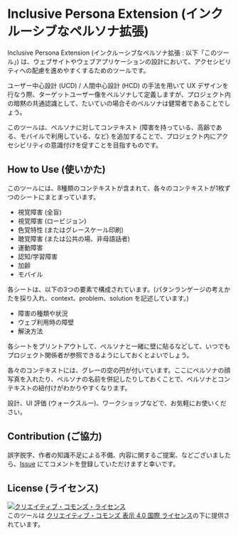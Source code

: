 # Inclusive Persona Extension (インクルーシブなペルソナ拡張)

Inclusive Persona Extension (インクルーシブなペルソナ拡張 : 以下「このツール」) は、ウェブサイトやウェブアプリケーションの設計において、アクセシビリティへの配慮を進めやすくするためのツールです。

ユーザー中心設計 (UCD) / 人間中心設計 (HCD) の手法を用いて UX デザインを行なう際、ターゲットユーザー像をペルソナして定義しますが、プロジェクト内の暗黙の共通認識として、たいていの場合そのペルソナは健常者であることでしょう。

このツールは、ペルソナに対してコンテキスト (障害を持っている、高齢である、モバイルで利用している、など) を追加することで、プロジェクト内にアクセシビリティの意識付けを促すことを目指すものです。

## How to Use (使いかた)

このツールには、8種類のコンテキストが含まれて、各々のコンテキストが1枚ずつのシートにまとまっています。

- 視覚障害 (全盲)
- 視覚障害 (ロービジョン)
- 色覚特性 (またはグレースケール印刷)
- 聴覚障害 (または公共の場、非母語話者)
- 運動障害
- 認知/学習障害
- 加齢
- モバイル

各シートは、以下の3つの要素で構成されています。(パタンランゲージの考えかたを採り入れ、context、problem、solution を記述しています。)

- 障害の種類や状況
- ウェブ利用時の障壁
- 解決方法

各シートをプリントアウトして、ペルソナと一緒に壁に貼るなどして、いつでもプロジェクト関係者が参照できるようにしておくとよいでしょう。

各々のコンテキストには、グレーの空の円が付いています。ここにペルソナの顔写真を入れたり、ペルソナの名前を併記したりしておくことで、ペルソナとコンテキストの紐付けがわかりやすくなります。

設計、UI 評価 (ウォークスルー)、ワークショップなどで、お気軽にお使いください。

## Contribution (ご協力)

誤字脱字、作者の知識不足による不備、内容に関するご提案、などございましたら、[Issue](https://github.com/caztcha/Inclusive-Persona-Extension/issues) にてコメントを登録していただけますと幸いです。

## License (ライセンス)

<a rel="license" href="http://creativecommons.org/licenses/by/4.0/"><img alt="クリエイティブ・コモンズ・ライセンス" style="border-width:0" src="https://i.creativecommons.org/l/by/4.0/88x31.png" /></a><br />このツールは <a rel="license" href="http://creativecommons.org/licenses/by/4.0/">クリエイティブ・コモンズ 表示 4.0 国際 ライセンス</a>の下に提供されています。
